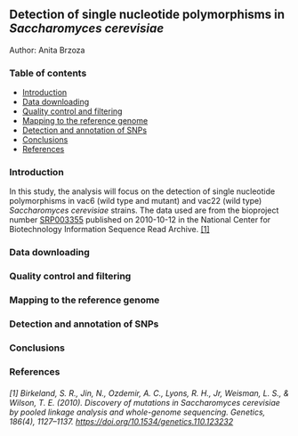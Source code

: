## Detection of single nucleotide polymorphisms in _Saccharomyces cerevisiae_
Author: Anita Brzoza

### Table of contents

  - [Introduction](#introduction)
  - [Data downloading](#data-downloading)
  - [Quality control and filtering](#quality-control-and-filtering)
  - [Mapping to the reference genome](#mapping-to-the-reference-genome)
  - [Detection and annotation of SNPs](#detection-and-annotation-of-snps)
  - [Conclusions](#conclusions)
  - [References](#references)


### Introduction


In this study, the analysis will focus on the detection of single nucleotide polymorphisms in vac6 (wild type and mutant) and vac22 (wild type) _Saccharomyces cerevisiae_ strains. The data used are from the bioproject number [SRP003355](https://trace.ncbi.nlm.nih.gov/Traces/sra/?study=SRP003355) published on 2010-10-12 in the National Center for Biotechnology Information Sequence Read Archive. [[1]](#1-birkeland-s-r-jin-n-ozdemir-a-c-lyons-r-h-jr-weisman-l-s--wilson-t-e-2010-discovery-of-mutations-in-saccharomyces-cerevisiae-by-pooled-linkage-analysis-and-whole-genome-sequencing-genetics-1864-1127–1137-httpsdoiorg101534genetics110123232)

### Data downloading 



### Quality control and filtering

### Mapping to the reference genome

### Detection and annotation of SNPs

### Conclusions

### References

###### [1] Birkeland, S. R., Jin, N., Ozdemir, A. C., Lyons, R. H., Jr, Weisman, L. S., & Wilson, T. E. (2010). Discovery of mutations in Saccharomyces cerevisiae by pooled linkage analysis and whole-genome sequencing. Genetics, 186(4), 1127–1137. https://doi.org/10.1534/genetics.110.123232


